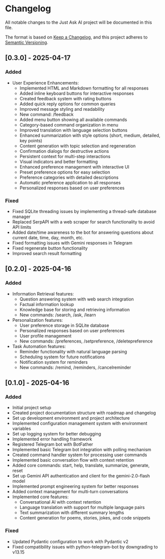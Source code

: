 # Changelog

All notable changes to the Just Ask AI project will be documented in this file.

The format is based on [Keep a Changelog](https://keepachangelog.com/en/1.0.0/),
and this project adheres to [Semantic Versioning](https://semver.org/spec/v2.0.0.html).

## [0.3.0] - 2025-04-17

### Added
- User Experience Enhancements:
  - Implemented HTML and Markdown formatting for all responses
  - Added inline keyboard buttons for interactive responses
  - Created feedback system with rating buttons
  - Added quick reply options for common queries
  - Improved message styling and readability
  - New command: /feedback
  - Added menu button showing all available commands
  - Category-based command organization in menu
  - Improved translation with language selection buttons
  - Enhanced summarization with style options (short, medium, detailed, key points)
  - Content generation with topic selection and regeneration
  - Confirmation dialogs for destructive actions
  - Persistent context for multi-step interactions
  - Visual indicators and better formatting
  - Enhanced preference management with interactive UI
  - Preset preference options for easy selection
  - Preference categories with detailed descriptions
  - Automatic preference application to all responses
  - Personalized responses based on user preferences

### Fixed
- Fixed SQLite threading issues by implementing a thread-safe database manager
- Replaced SerpAPI with a web scraper for search functionality to avoid API limits
- Added date/time awareness to the bot for answering questions about current date, time, day, month, etc.
- Fixed formatting issues with Gemini responses in Telegram
- Fixed regenerate button functionality
- Improved search result formatting

## [0.2.0] - 2025-04-16
### Added
- Information Retrieval features:
  - Question answering system with web search integration
  - Factual information lookup
  - Knowledge base for storing and retrieving information
  - New commands: /search, /ask, /learn
- Personalization features:
  - User preference storage in SQLite database
  - Personalized responses based on user preferences
  - User profile management
  - New commands: /preferences, /setpreference, /deletepreference
- Task Automation features:
  - Reminder functionality with natural language parsing
  - Scheduling system for future notifications
  - Notification system for reminders
  - New commands: /remind, /reminders, /cancelreminder

## [0.1.0] - 2025-04-16
### Added
- Initial project setup
- Created project documentation structure with roadmap and changelog
- Set up development environment and project architecture
- Implemented configuration management system with environment variables
- Set up logging system for better debugging
- Implemented error handling framework
- Registered Telegram bot with BotFather
- Implemented basic Telegram bot integration with polling mechanism
- Created command handler system for processing user commands
- Implemented basic conversation flow with context retention
- Added core commands: start, help, translate, summarize, generate, reset
- Set up Gemini API authentication and client for the gemini-2.0-flash model
- Implemented prompt engineering system for better responses
- Added context management for multi-turn conversations
- Implemented core features:
  - Conversational AI with context retention
  - Language translation with support for multiple language pairs
  - Text summarization with different summary lengths
  - Content generation for poems, stories, jokes, and code snippets

### Fixed
- Updated Pydantic configuration to work with Pydantic v2
- Fixed compatibility issues with python-telegram-bot by downgrading to v13.15
